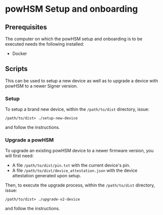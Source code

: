 # powHSM Setup and onboarding

## Prerequisites

The computer on which the powHSM setup and onboarding is to be executed needs the following installed:

- Docker

## Scripts

This can be used to setup a new device as well as to upgrade a device with powHSM to a newer Signer version.

### Setup

To setup a brand new device, within the `/path/to/dist` directory, issue:

```
/path/to/dist> ./setup-new-device
```

and follow the instructions.

### Upgrade a powHSM

To upgrade an existing powHSM device to a newer firmware version, you will first need:

- A file `/path/to/dist/pin.txt` with the current device's pin.
- A file `/path/to/dist/device_attestation.json` with the device attestation generated upon setup.

Then, to execute the upgrade process, within the `/path/to/dist` directory, issue:

```
/path/to/dist> ./upgrade-v2-device
```

and follow the instructions.
